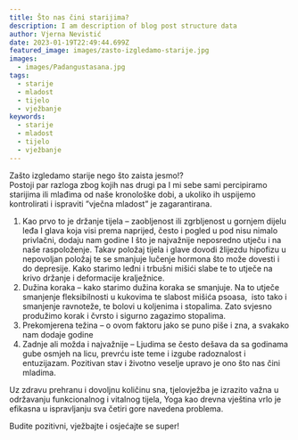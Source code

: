 ```yaml
---
title: Što nas čini starijima?
description: I am description of blog post structure data
author: Vjerna Nevistić
date: 2023-01-19T22:49:44.699Z
featured_image: images/zasto-izgledamo-starije.jpg
images:
  - images/Padangustasana.jpg
tags:
  - starije
  - mladost
  - tijelo
  - vježbanje
keywords:
  - starije
  - mladost
  - tijelo
  - vježbanje
---
```

Zašto izgledamo starije nego što zaista jesmo!?  
Postoji par razloga zbog kojih nas drugi pa I mi sebe sami percipiramo starijima ili mlađima od naše kronološke dobi, a ukoliko ih uspijemo kontrolirati i ispraviti ”vječna mladost” je zagarantirana. 


1. Kao prvo to je držanje tijela – zaobljenost ili zgrbljenost u gornjem dijelu leđa I glava koja visi prema naprijed, često i pogled u pod nisu nimalo privlačni, dodaju nam godine I što je najvažnije neposredno utječu i na naše raspoloženje. Takav položaj tijela i glave dovodi žlijezdu hipofizu u nepovoljan položaj te se smanjuje lučenje hormona što može dovesti i do depresije. Kako starimo leđni i trbušni mišići slabe te to utječe na krivo držanje i deformacije kralježnice.   
2. Dužina koraka – kako starimo dužina koraka se smanjuje. Na to utječe smanjenje fleksibilnosti u kukovima te slabost mišića psoasa,  isto tako i smanjenje ravnoteže, te bolovi u koljenima i stopalima. Zato svjesno produžimo korak i čvrsto i sigurno zagazimo stopalima.
3. Prekomjerena težina – o ovom faktoru jako se puno piše i zna, a svakako nam dodaje godine
4. Zadnje ali možda i najvažnije – Ljudima se često dešava da sa godinama gube osmjeh na licu, prevrću iste teme i izgube radoznalost i entuzijazam. Pozitivan stav i životno veselje upravo je ono što nas čini mladima.

Uz zdravu prehranu i dovoljnu količinu sna, tjelovježba je izrazito važna u održavanju funkcionalnog i vitalnog tijela, Yoga kao drevna vještina vrlo je efikasna u ispravljanju sva četiri gore navedena problema.

Budite pozitivni, vježbajte i osjećajte se super!